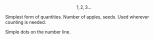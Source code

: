 
$$
1,2,3...
$$

Simplest form of quantities. Number of apples, seeds. Used wherever counting is needed.

Simple dots on the number line.
